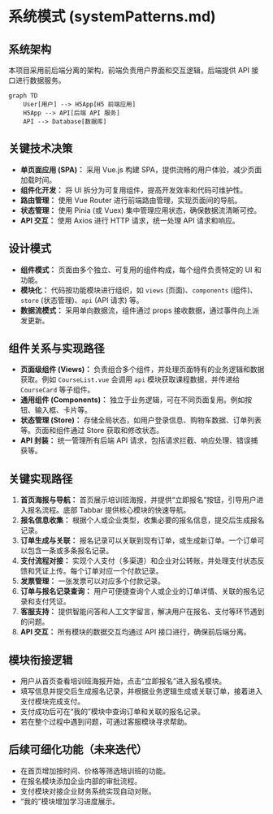 # 系统模式 (systemPatterns.md)

## 系统架构

本项目采用前后端分离的架构，前端负责用户界面和交互逻辑，后端提供 API 接口进行数据服务。

```mermaid
graph TD
    User[用户] --> H5App[H5 前端应用]
    H5App --> API[后端 API 服务]
    API --> Database[数据库]
```

## 关键技术决策

*   **单页面应用 (SPA)：** 采用 Vue.js 构建 SPA，提供流畅的用户体验，减少页面加载时间。
*   **组件化开发：** 将 UI 拆分为可复用组件，提高开发效率和代码可维护性。
*   **路由管理：** 使用 Vue Router 进行前端路由管理，实现页面间的导航。
*   **状态管理：** 使用 Pinia (或 Vuex) 集中管理应用状态，确保数据流清晰可控。
*   **API 交互：** 使用 Axios 进行 HTTP 请求，统一处理 API 请求和响应。

## 设计模式

*   **组件模式：** 页面由多个独立、可复用的组件构成，每个组件负责特定的 UI 和功能。
*   **模块化：** 代码按功能模块进行组织，如 `views` (页面)、`components` (组件)、`store` (状态管理)、`api` (API 请求) 等。
*   **数据流模式：** 采用单向数据流，组件通过 props 接收数据，通过事件向上派发更新。

## 组件关系与实现路径

*   **页面级组件 (Views)：** 负责组合多个组件，并处理页面特有的业务逻辑和数据获取。例如 `CourseList.vue` 会调用 `api` 模块获取课程数据，并传递给 `CourseCard` 等子组件。
*   **通用组件 (Components)：** 独立于业务逻辑，可在不同页面复用。例如按钮、输入框、卡片等。
*   **状态管理 (Store)：** 存储全局状态，如用户登录信息、购物车数据、订单列表等。页面和组件通过 Store 获取和修改状态。
*   **API 封装：** 统一管理所有后端 API 请求，包括请求拦截、响应处理、错误捕获等。

## 关键实现路径

1.  **首页海报与导航：** 首页展示培训班海报，并提供“立即报名”按钮，引导用户进入报名流程。底部 Tabbar 提供核心模块的快速导航。
2.  **报名信息收集：** 根据个人或企业类型，收集必要的报名信息，提交后生成报名记录。
3.  **订单生成与关联：** 报名记录可以关联到现有订单，或生成新订单。一个订单可以包含一条或多条报名记录。
4.  **支付流程对接：** 实现个人支付（多渠道）和企业对公转账，并处理支付状态反馈和凭证上传。每个订单对应一个付款记录。
5.  **发票管理：** 一张发票可以对应多个付款记录。
6.  **订单与报名记录查询：** 用户可便捷查询个人或企业的订单详情、关联的报名记录和支付凭证。
7.  **客服支持：** 提供智能问答和人工文字留言，解决用户在报名、支付等环节遇到的问题。
8.  **API 交互：** 所有模块的数据交互均通过 API 接口进行，确保前后端分离。

## 模块衔接逻辑

*   用户从首页查看培训班海报开始，点击“立即报名”进入报名模块。
*   填写信息并提交后生成报名记录，并根据业务逻辑生成或关联订单，接着进入支付模块完成支付。
*   支付成功后可在“我的”模块中查询订单和关联的报名记录。
*   若在整个过程中遇到问题，可通过客服模块寻求帮助。

## 后续可细化功能（未来迭代）

*   在首页增加按时间、价格等筛选培训班的功能。
*   在报名模块添加企业内部的审批流程。
*   支付模块对接企业财务系统实现自动对账。
*   “我的”模块增加学习进度展示。
